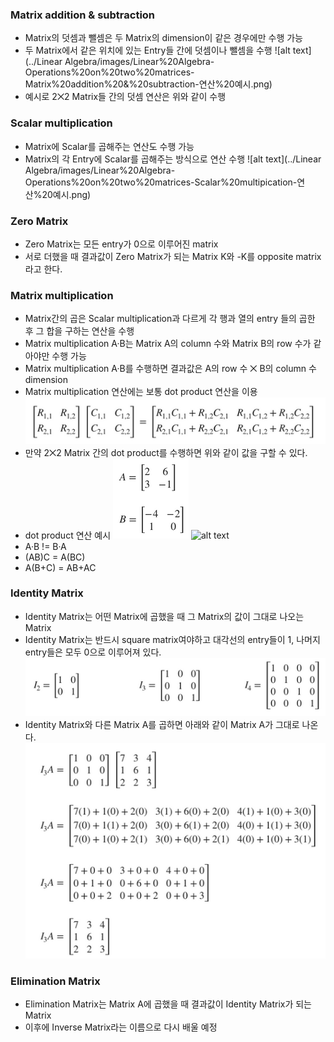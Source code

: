 ### Matrix addition & subtraction
- Matrix의 덧셈과 뺄셈은 두 Matrix의 dimension이 같은 경우에만 수행 가능
- 두 Matrix에서 같은 위치에 있는 Entry들 간에 덧셈이나 뺄셈을 수행
![alt text](../Linear Algebra/images/Linear%20Algebra-Operations%20on%20two%20matrices-Matrix%20addition%20&%20subtraction-연산%20예시.png)
- 예시로 2⨉2 Matrix들 간의 덧셈 연산은 위와 같이 수행

### Scalar multiplication
- Matrix에 Scalar를 곱해주는 연산도 수행 가능
- Matrix의 각 Entry에 Scalar를 곱해주는 방식으로 연산 수행
![alt text](../Linear Algebra/images/Linear%20Algebra-Operations%20on%20two%20matrices-Scalar%20multipication-연산%20예시.png)

### Zero Matrix
- Zero Matrix는 모든 entry가 0으로 이루어진 matrix
- 서로 더했을 때 결과값이 Zero Matrix가 되는 Matrix K와 -K를 opposite matrix라고 한다.

### Matrix multiplication
- Matrix간의 곱은 Scalar multiplication과 다르게 각 행과 열의 entry 들의 곱한 후 그 합을 구하는 연산을 수행
- Matrix multiplication A·B는 Matrix A의 column 수와 Matrix B의 row 수가 같아야만 수행 가능
- Matrix multiplication A·B를 수행하면 결과값은 A의 row 수 ⨉ B의 column 수 dimension
- Matrix multiplication 연산에는 보통 dot product 연산을 이용<br>
![alt text](../Linear%20Algebra/images/Linear%20Algebra-Operations%20on%20two%20matrices-Matrix%20multipication-연산%20예시%201.png)
 - 만약 2⨉2 Matrix 간의 dot product를 수행하면 위와 같이 값을 구할 수 있다.
- dot product 연산 예시
  ![alt text](../Linear%20Algebra/images/Linear%20Algebra-Operations%20on%20two%20matrices-Matrix%20multipication-연산%20예시%202.png)
  ![alt text](..Linear%20Algebra/images/Linear%20Algebra-Operations%20on%20two%20matrices-Matrix%20multipication-연산%20예시%203.png)
- A·B != B·A
- (AB)C = A(BC)
- A(B+C) = AB+AC

### Identity Matrix
- Identity Matrix는 어떤 Matrix에 곱했을 때 그 Matrix의 값이 그대로 나오는 Matrix
- Identity Matrix는 반드시 square matrix여야하고 대각선의 entry들이 1, 나머지 entry들은 모두 0으로 이루어져 있다.
  ![alt text](../Linear%20Algebra/images/Linear%20Algebra-Operations%20on%20two%20matrices-Identity%20Matrix%20예시.png)
- Identity Matrix와 다른 Matrix A를 곱하면 아래와 같이 Matrix A가 그대로 나온다.
  ![alt text](../Linear%20Algebra/images/Linear%20Algebra-Operations%20on%20two%20matrices-Identity%20Matrix%20연산%20예시.png)

### Elimination Matrix
- Elimination Matrix는 Matrix A에 곱했을 때 결과값이 Identity Matrix가 되는 Matrix
- 이후에 Inverse Matrix라는 이름으로 다시 배울 예정